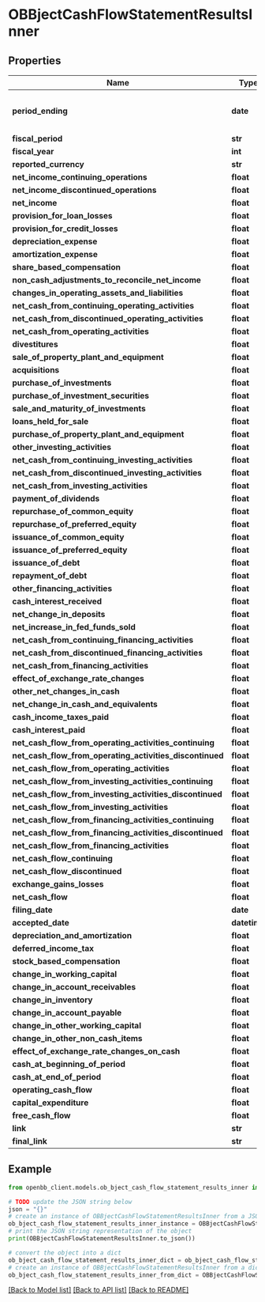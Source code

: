 # OBBjectCashFlowStatementResultsInner


## Properties

Name | Type | Description | Notes
------------ | ------------- | ------------- | -------------
**period_ending** | **date** | The end date of the reporting period. | 
**fiscal_period** | **str** |  | [optional] 
**fiscal_year** | **int** |  | [optional] 
**reported_currency** | **str** |  | [optional] 
**net_income_continuing_operations** | **float** |  | [optional] 
**net_income_discontinued_operations** | **float** |  | [optional] 
**net_income** | **float** |  | [optional] 
**provision_for_loan_losses** | **float** |  | [optional] 
**provision_for_credit_losses** | **float** |  | [optional] 
**depreciation_expense** | **float** |  | [optional] 
**amortization_expense** | **float** |  | [optional] 
**share_based_compensation** | **float** |  | [optional] 
**non_cash_adjustments_to_reconcile_net_income** | **float** |  | [optional] 
**changes_in_operating_assets_and_liabilities** | **float** |  | [optional] 
**net_cash_from_continuing_operating_activities** | **float** |  | [optional] 
**net_cash_from_discontinued_operating_activities** | **float** |  | [optional] 
**net_cash_from_operating_activities** | **float** |  | [optional] 
**divestitures** | **float** |  | [optional] 
**sale_of_property_plant_and_equipment** | **float** |  | [optional] 
**acquisitions** | **float** |  | [optional] 
**purchase_of_investments** | **float** |  | [optional] 
**purchase_of_investment_securities** | **float** |  | [optional] 
**sale_and_maturity_of_investments** | **float** |  | [optional] 
**loans_held_for_sale** | **float** |  | [optional] 
**purchase_of_property_plant_and_equipment** | **float** |  | [optional] 
**other_investing_activities** | **float** |  | [optional] 
**net_cash_from_continuing_investing_activities** | **float** |  | [optional] 
**net_cash_from_discontinued_investing_activities** | **float** |  | [optional] 
**net_cash_from_investing_activities** | **float** |  | [optional] 
**payment_of_dividends** | **float** |  | [optional] 
**repurchase_of_common_equity** | **float** |  | [optional] 
**repurchase_of_preferred_equity** | **float** |  | [optional] 
**issuance_of_common_equity** | **float** |  | [optional] 
**issuance_of_preferred_equity** | **float** |  | [optional] 
**issuance_of_debt** | **float** |  | [optional] 
**repayment_of_debt** | **float** |  | [optional] 
**other_financing_activities** | **float** |  | [optional] 
**cash_interest_received** | **float** |  | [optional] 
**net_change_in_deposits** | **float** |  | [optional] 
**net_increase_in_fed_funds_sold** | **float** |  | [optional] 
**net_cash_from_continuing_financing_activities** | **float** |  | [optional] 
**net_cash_from_discontinued_financing_activities** | **float** |  | [optional] 
**net_cash_from_financing_activities** | **float** |  | [optional] 
**effect_of_exchange_rate_changes** | **float** |  | [optional] 
**other_net_changes_in_cash** | **float** |  | [optional] 
**net_change_in_cash_and_equivalents** | **float** |  | [optional] 
**cash_income_taxes_paid** | **float** |  | [optional] 
**cash_interest_paid** | **float** |  | [optional] 
**net_cash_flow_from_operating_activities_continuing** | **float** |  | [optional] 
**net_cash_flow_from_operating_activities_discontinued** | **float** |  | [optional] 
**net_cash_flow_from_operating_activities** | **float** |  | [optional] 
**net_cash_flow_from_investing_activities_continuing** | **float** |  | [optional] 
**net_cash_flow_from_investing_activities_discontinued** | **float** |  | [optional] 
**net_cash_flow_from_investing_activities** | **float** |  | [optional] 
**net_cash_flow_from_financing_activities_continuing** | **float** |  | [optional] 
**net_cash_flow_from_financing_activities_discontinued** | **float** |  | [optional] 
**net_cash_flow_from_financing_activities** | **float** |  | [optional] 
**net_cash_flow_continuing** | **float** |  | [optional] 
**net_cash_flow_discontinued** | **float** |  | [optional] 
**exchange_gains_losses** | **float** |  | [optional] 
**net_cash_flow** | **float** |  | [optional] 
**filing_date** | **date** |  | [optional] 
**accepted_date** | **datetime** |  | [optional] 
**depreciation_and_amortization** | **float** |  | [optional] 
**deferred_income_tax** | **float** |  | [optional] 
**stock_based_compensation** | **float** |  | [optional] 
**change_in_working_capital** | **float** |  | [optional] 
**change_in_account_receivables** | **float** |  | [optional] 
**change_in_inventory** | **float** |  | [optional] 
**change_in_account_payable** | **float** |  | [optional] 
**change_in_other_working_capital** | **float** |  | [optional] 
**change_in_other_non_cash_items** | **float** |  | [optional] 
**effect_of_exchange_rate_changes_on_cash** | **float** |  | [optional] 
**cash_at_beginning_of_period** | **float** |  | [optional] 
**cash_at_end_of_period** | **float** |  | [optional] 
**operating_cash_flow** | **float** |  | [optional] 
**capital_expenditure** | **float** |  | [optional] 
**free_cash_flow** | **float** |  | [optional] 
**link** | **str** |  | [optional] 
**final_link** | **str** |  | [optional] 

## Example

```python
from openbb_client.models.ob_bject_cash_flow_statement_results_inner import OBBjectCashFlowStatementResultsInner

# TODO update the JSON string below
json = "{}"
# create an instance of OBBjectCashFlowStatementResultsInner from a JSON string
ob_bject_cash_flow_statement_results_inner_instance = OBBjectCashFlowStatementResultsInner.from_json(json)
# print the JSON string representation of the object
print(OBBjectCashFlowStatementResultsInner.to_json())

# convert the object into a dict
ob_bject_cash_flow_statement_results_inner_dict = ob_bject_cash_flow_statement_results_inner_instance.to_dict()
# create an instance of OBBjectCashFlowStatementResultsInner from a dict
ob_bject_cash_flow_statement_results_inner_from_dict = OBBjectCashFlowStatementResultsInner.from_dict(ob_bject_cash_flow_statement_results_inner_dict)
```
[[Back to Model list]](../README.md#documentation-for-models) [[Back to API list]](../README.md#documentation-for-api-endpoints) [[Back to README]](../README.md)



